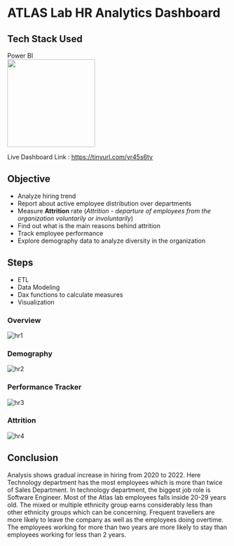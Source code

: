 # ATLAS Lab HR Analytics Dashboard

## Tech Stack Used
Power BI <br/>
<img src="https://github.com/user-attachments/assets/ea83c633-866a-461e-a7b6-9e7975671076" width="200" height="200">

Live Dashboard Link : https://tinyurl.com/yr45s6ty

## Objective
- Analyze hiring trend
- Report about active employee distribution over departments
- Measure **Attrition** rate (*Attrition - departure of employees from the organization voluntarily or involuntarily*) 
- Find out what is the main reasons behind attrition
- Track employee performance
- Explore demography data to analyze diversity in the organization

## Steps
- ETL
- Data Modeling
- Dax functions to calculate measures
- Visualization

### Overview
![hr1](https://github.com/user-attachments/assets/be771910-1529-4fc3-9bfc-724243178fdf)


### Demography
![hr2](https://github.com/user-attachments/assets/20fa1bcf-48f6-460d-a18a-d146696a5721)


### Performance Tracker
![hr3](https://github.com/user-attachments/assets/ebafbcef-628f-4171-9eda-bb998fb53c6b)

### Attrition
![hr4](https://github.com/user-attachments/assets/8bee616d-ea0c-41cc-be30-068525a52f55)
## Conclusion
Analysis shows gradual increase in hiring from 2020 to 2022. 
Here Technology department has the most employees which is more than twice of Sales Department. In technology department, the biggest job role is Software Engineer. 
Most of the Atlas lab employees falls inside 20-29 years old. 
The mixed or multiple ethnicity group earns considerably less than other ethnicity groups which can be concerning.
Frequent travellers are more likely to leave the company as well as the employees doing overtime.
The employees working for more than two years are more likely to stay than employees working for less than 2 years.
